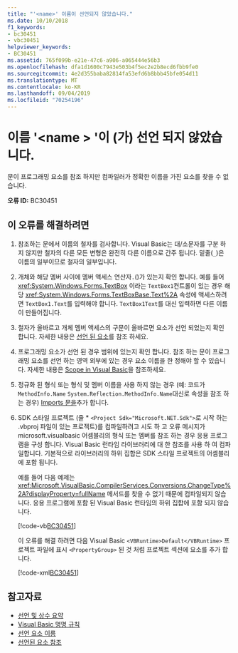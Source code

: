 ```yaml
---
title: "'<name>' 이름이 선언되지 않았습니다."
ms.date: 10/10/2018
f1_keywords:
- bc30451
- vbc30451
helpviewer_keywords:
- BC30451
ms.assetid: 765f099b-e21e-47c6-a906-a065444e56b3
ms.openlocfilehash: dfa1d1600c7943e503b4f5ec2e2b8ecd6fbb9fe0
ms.sourcegitcommit: 4e2d355baba82814fa53efd6b8bbb45bfe054d11
ms.translationtype: MT
ms.contentlocale: ko-KR
ms.lasthandoff: 09/04/2019
ms.locfileid: "70254196"
---
```

# <a name="name-name-is-not-declared"></a>이름 '\<name > '이 (가) 선언 되지 않았습니다.
문이 프로그래밍 요소를 참조 하지만 컴파일러가 정확한 이름을 가진 요소를 찾을 수 없습니다.  
  
 **오류 ID:** BC30451  
  
## <a name="to-correct-this-error"></a>이 오류를 해결하려면  
  
1. 참조하는 문에서 이름의 철자를 검사합니다. Visual Basic는 대/소문자를 구분 하지 않지만 철자의 다른 모든 변형은 완전히 다른 이름으로 간주 됩니다. 밑줄(`_`)은 이름의 일부이므로 철자의 일부입니다.  
  
2. 개체와 해당 멤버 사이에 멤버 액세스 연산자`.`()가 있는지 확인 합니다. 예를 들어 <xref:System.Windows.Forms.TextBox> 이라는 `TextBox1`컨트롤이 있는 경우 해당 <xref:System.Windows.Forms.TextBoxBase.Text%2A> 속성에 액세스하려면 `TextBox1.Text`를 입력해야 합니다. `TextBox1Text`를 대신 입력하면 다른 이름이 만들어집니다.  
  
3. 철자가 올바르고 개체 멤버 액세스의 구문이 올바르면 요소가 선언 되었는지 확인 합니다. 자세한 내용은 [선언 된 요소](../../programming-guide/language-features/declared-elements/index.md)를 참조 하세요.  
  
4. 프로그래밍 요소가 선언 된 경우 범위에 있는지 확인 합니다. 참조 하는 문이 프로그래밍 요소를 선언 하는 영역 외부에 있는 경우 요소 이름을 한 정해야 할 수 있습니다. 자세한 내용은 [Scope in Visual Basic](../../programming-guide/language-features/declared-elements/scope.md)을 참조하세요.  

5. 정규화 된 형식 또는 형식 및 멤버 이름을 사용 하지 않는 경우 (예: 코드가 `MethodInfo.Name` `System.Reflection.MethodInfo.Name`대신로 속성을 참조 하는 경우) [Imports 문을](../statements/imports-statement-net-namespace-and-type.md)추가 합니다.

6. SDK 스타일 프로젝트 (줄 \* `<Project Sdk="Microsoft.NET.Sdk">`로 시작 하는 .vbproj 파일이 있는 프로젝트)를 컴파일하려고 시도 하 고 오류 메시지가 microsoft.visualbasic 어셈블리의 형식 또는 멤버를 참조 하는 경우 응용 프로그램을 구성 합니다. Visual Basic 런타임 라이브러리에 대 한 참조를 사용 하 여 컴파일합니다. 기본적으로 라이브러리의 하위 집합은 SDK 스타일 프로젝트의 어셈블리에 포함 됩니다.

   예를 들어 다음 예제는 <xref:Microsoft.VisualBasic.CompilerServices.Conversions.ChangeType%2A?displayProperty=fullName> 메서드를 찾을 수 없기 때문에 컴파일되지 않습니다. 응용 프로그램에 포함 된 Visual Basic 런타임의 하위 집합에 포함 되지 않습니다.  

   [!code-vb[BC30451](~/samples/snippets/visualbasic/language-reference/error-messages/bc30451/program1.vb?highlight=7)]

   이 오류를 해결 하려면 다음 Visual Basic `<VBRuntime>Default</VBRuntime>` 프로젝트 파일에 표시 `<PropertyGroup>` 된 것 처럼 프로젝트 섹션에 요소를 추가 합니다.

   [!code-xml[BC30451](~/samples/snippets/visualbasic/language-reference/error-messages/bc30451/vbruntime.vbproj?highlight=6)]

## <a name="see-also"></a>참고자료

- [선언 및 상수 요약](../../../visual-basic/language-reference/keywords/declarations-and-constants-summary.md)
- [Visual Basic 명명 규칙](../../../visual-basic/programming-guide/program-structure/naming-conventions.md)
- [선언 요소 이름](../../../visual-basic/programming-guide/language-features/declared-elements/declared-element-names.md)
- [선언된 요소 참조](../../../visual-basic/programming-guide/language-features/declared-elements/references-to-declared-elements.md)
